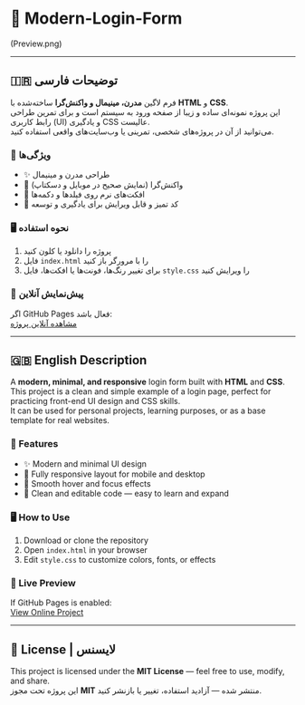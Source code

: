 # 🌟 Modern-Login-Form

(Preview.png)

---

## 🇮🇷 توضیحات فارسی

فرم لاگین **مدرن، مینیمال و واکنش‌گرا** ساخته‌شده با **HTML** و **CSS**.  
این پروژه نمونه‌ای ساده و زیبا از صفحه ورود به سیستم است و برای تمرین طراحی رابط کاربری (UI) و یادگیری CSS عالیست.  
می‌توانید از آن در پروژه‌های شخصی، تمرینی یا وب‌سایت‌های واقعی استفاده کنید.

### 🎯 ویژگی‌ها
- ✨ طراحی مدرن و مینیمال  
- 📱 واکنش‌گرا (نمایش صحیح در موبایل و دسکتاپ)  
- 🎨 افکت‌های نرم روی فیلدها و دکمه‌ها  
- 🧩 کد تمیز و قابل ویرایش برای یادگیری و توسعه  

### 🖥️ نحوه استفاده
1. پروژه را دانلود یا کلون کنید  
2. فایل `index.html` را با مرورگر باز کنید  
3. برای تغییر رنگ‌ها، فونت‌ها یا افکت‌ها، فایل `style.css` را ویرایش کنید  

### 🚀 پیش‌نمایش آنلاین
اگر GitHub Pages فعال باشد:  
[مشاهده آنلاین پروژه](https://MohammadHossen-Tajrishi.github.io/Modern-Login-Form/)  

---

## 🇬🇧 English Description

A **modern, minimal, and responsive** login form built with **HTML** and **CSS**.  
This project is a clean and simple example of a login page, perfect for practicing front-end UI design and CSS skills.  
It can be used for personal projects, learning purposes, or as a base template for real websites.

### 🎯 Features
- ✨ Modern and minimal UI design  
- 📱 Fully responsive layout for mobile and desktop  
- 🎨 Smooth hover and focus effects  
- 🧩 Clean and editable code — easy to learn and expand  

### 🖥️ How to Use
1. Download or clone the repository  
2. Open `index.html` in your browser  
3. Edit `style.css` to customize colors, fonts, or effects  

### 🚀 Live Preview
If GitHub Pages is enabled:  
[View Online Project](https://MohammadHossen-Tajrishi.github.io/Modern-Login-Form/)  

---

## 📄 License | لایسنس
This project is licensed under the **MIT License** — feel free to use, modify, and share.  
این پروژه تحت مجوز **MIT** منتشر شده — آزادید استفاده، تغییر یا بازنشر کنید.
